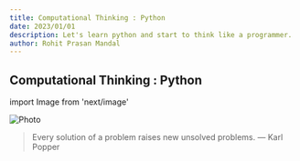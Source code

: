 ```yaml
---
title: Computational Thinking : Python
date: 2023/01/01
description: Let's learn python and start to think like a programmer.  
author: Rohit Prasan Mandal
---
```


## Computational Thinking : Python

import Image from 'next/image'

<Image
  src="/images/um.png"
  alt="Photo"
  width={4592}
  height={2584}
  priority
  className="next-image"
/>

> Every solution of a problem raises new unsolved problems. 
 — Karl Popper
